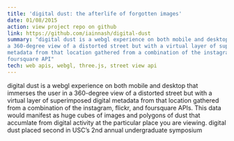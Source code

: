 ```yaml
---
title: 'digital dust: the afterlife of forgotten images'
date: 01/08/2015
action: view project repo on github
link: https://github.com/iainnash/digital-dust
summary: "digital dust is a webgl experience on both mobile and desktop that immerses the user in
a 360-degree view of a distorted street but with a virtual layer of superimposed digital
metadata from that location gathered from a combination of the instagram, flickr, and 
foursquare API"
tech: web apis, webgl, three.js, street view api
---
```


digital dust is a webgl experience on both mobile and desktop that immerses the user in
a 360-degree view of a distorted street but with a virtual layer of superimposed digital
metadata from that location gathered from a combination of the instagram, flickr, and 
foursquare APIs. This data would manifest as huge cubes of images and polygons of 
dust that accumlate from digital activity at the particular place you are viewing.
digital dust placed second in USC’s 2nd annual undergraduate symposium